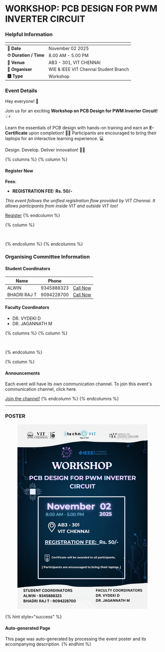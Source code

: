 # WORKSHOP: PCB DESIGN FOR PWM INVERTER CIRCUIT

### Helpful Information

<table data-view="cards"><thead><tr><th></th><th></th></tr></thead><tbody><tr><td><strong>📅 Date</strong></td><td>November 02 2025</td></tr><tr><td><strong>⏱ Duration / Time</strong></td><td>8.00 AM - 5.00 PM</td></tr><tr><td><strong>📍 Venue</strong></td><td>AB3 - 301, VIT CHENNAI</td></tr><tr><td><strong>👤 Organiser</strong></td><td>WIE &#x26; IEEE VIT Chennai Student Branch</td></tr><tr><td><strong>🅰️ Type</strong></td><td>Workshop</td></tr></tbody></table>

### Event Details

Hey everyone! 👋

Join us for an exciting **Workshop on PCB Design for PWM Inverter Circuit!** 💡⚡

Learn the essentials of PCB design with hands-on training and earn an **E-Certificate** upon completion! 🧑‍💻 Participants are encouraged to bring their laptops for an interactive learning experience. 💻

Design. Develop. Deliver innovation! 🔧✨

{% columns %}
{% column %}
#### Register Now

**Fees**:

* **REGISTRATION FEE: Rs. 50/-**

_This event follows the unified registration flow provided by VIT Chennai. It allows participants from inside VIT and outside VIT too!_

<a href="https://chennaievents.vit.ac.in/technovit/" class="button primary" data-icon="rocket-launch">Register</a>
{% endcolumn %}

{% column %}
<figure><img src="https://images.unsplash.com/photo-1607000975574-0b425df6975a?crop=entropy&#x26;cs=srgb&#x26;fm=jpg&#x26;ixid=M3wxOTcwMjR8MHwxfHNlYXJjaHw3fHxyZWdpc3RlcnxlbnwwfHx8fDE3NjEyNDU2MDF8MA&#x26;ixlib=rb-4.1.0&#x26;q=85" alt=""><figcaption></figcaption></figure>
{% endcolumn %}
{% endcolumns %}

### Organising Committee Information

#### Student Coordinators

<table data-card-size="large" data-view="cards"><thead><tr><th>Name</th><th data-type="number">Phone</th><th></th></tr></thead><tbody><tr><td>ALWIN</td><td>9345888323</td><td><a href="tel:9345888323" class="button secondary">Call Now</a></td></tr><tr><td>BHADRI RAJ T</td><td>9094228700</td><td><a href="tel:9094228700" class="button secondary">Call Now</a></td></tr></tbody></table>

#### Faculty Coordinators

* DR. VYDEKI D
* DR. JAGANNATH M

{% columns %}
{% column %}
<figure><img src="https://images.unsplash.com/photo-1650897877751-4446f52a0cb3?crop=entropy&#x26;cs=srgb&#x26;fm=jpg&#x26;ixid=M3wxOTcwMjR8MHwxfHNlYXJjaHw2fHxhbm5vdW5jZW1lbnR8ZW58MHx8fHwxNzYxMjQ2MzUxfDA&#x26;ixlib=rb-4.1.0&#x26;q=85" alt=""><figcaption></figcaption></figure>
{% endcolumn %}

{% column %}
#### Announcements

Each event will have its own communication channel. To join this event's communication channel, click here.

<a href="https://chat.whatsapp.com/EIehZM22LEHDFaCQszEd8C?mode=ems_wa_t" class="button primary" data-icon="bullhorn">Join the channel!</a>
{% endcolumn %}
{% endcolumns %}

***

### POSTER

<figure><img src="../../.gitbook/assets/image (4) (1) (1).png" alt=""><figcaption></figcaption></figure>

{% hint style="success" %}
#### Auto-generated Page

This page was auto-generated by processing the event poster and its accompanying description.
{% endhint %}

